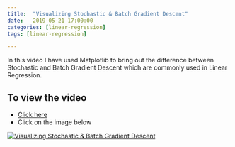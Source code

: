 ```yaml
---
title:  "Visualizing Stochastic & Batch Gradient Descent"
date:   2019-05-21 17:00:00
categories: [linear-regression]
tags: [linear-regression]

---
```


In this video I have used Matplotlib to bring out the difference between Stochastic and Batch Gradient Descent which are commonly used in Linear Regression.

## To view the video
* [Click here](https://youtu.be/6a5Nn49MsYY)
* Click on the image below

[![Visualizing Stochastic & Batch Gradient Descent](http://img.youtube.com/vi/6a5Nn49MsYY/0.jpg)](http://www.youtube.com/watch?v=6a5Nn49MsYY)